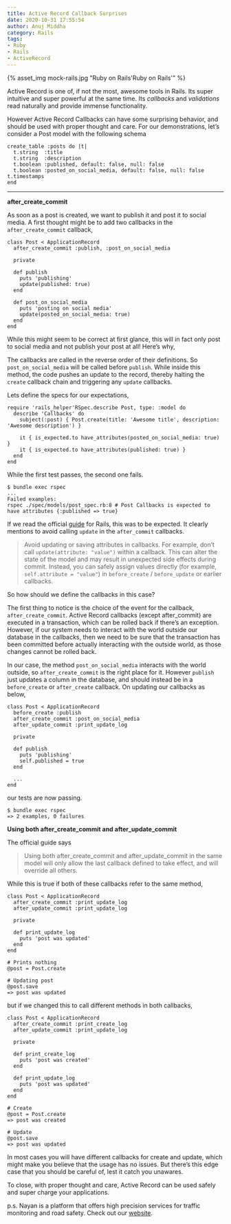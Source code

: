 ```yaml
---
title: Active Record Callback Surprises
date: 2020-10-31 17:55:54
author: Anuj Middha
category: Rails
tags:
- Ruby
- Rails
- ActiveRecord
---
```


{% asset_img mock-rails.jpg "Ruby on Rails'Ruby on Rails'" %}

Active Record is one of, if not the most, awesome tools in Rails. Its super intuitive and super powerful at the same time. Its _callbacks_ and _validations_ read naturally and provide immense functionality.

However Active Record Callbacks can have some surprising behavior, and should be used with proper thought and care. For our demonstrations, let’s consider a Post model with the following schema

```
create_table :posts do |t|
  t.string  :title
  t.string  :description
  t.boolean :published, default: false, null: false
  t.boolean :posted_on_social_media, default: false, null: false  t.timestamps
end
```

---

__after_create_commit__

As soon as a post is created, we want to publish it and post it to social media. A first thought might be to add two callbacks in the `after_create_commit` callback,

```
class Post < ApplicationRecord
  after_create_commit :publish, :post_on_social_media

  private

  def publish
    puts 'publishing'
    update(published: true)
  end

  def post_on_social_media
    puts 'posting on social media'
    update(posted_on_social_media: true)
  end
end
```

While this might seem to be correct at first glance, this will in fact only post to social media and not publish your post at all! Here’s why,

The callbacks are called in the reverse order of their definitions. So `post_on_social_media` will be called before `publish`. While inside this method, the code pushes an update to the record, thereby halting the `create` callback chain and triggering any `update` callbacks.

Lets define the specs for our expectations,

```
require 'rails_helper'RSpec.describe Post, type: :model do
  describe 'Callbacks' do
    subject(:post) { Post.create(title: 'Awesome title', description: 'Awesome description') }

    it { is_expected.to have_attributes(posted_on_social_media: true) }
    it { is_expected.to have_attributes(published: true) }
  end
end
```
While the first test passes, the second one fails.

```
$ bundle exec rspec
...
Failed examples:
rspec ./spec/models/post_spec.rb:8 # Post Callbacks is expected to have attributes {:published => true}
```

If we read the official [guide](https://edgeguides.rubyonrails.org/active_record_callbacks.html#destroying-an-object) for Rails, this was to be expected. It clearly mentions to avoid calling `update` in the `after_commit` callbacks.

> Avoid updating or saving attributes in callbacks. For example, don’t call `update(attribute: "value")` within a callback. This can alter the state of the model and may result in unexpected side effects during commit. Instead, you can safely assign values directly (for example, `self.attribute = "value"`) in `before_create` / `before_update` or earlier callbacks.

So how should we define the callbacks in this case?

The first thing to notice is the choice of the event for the callback, `after_create_commit`. Active Record callbacks (except after_commit) are executed in a transaction, which can be rolled back if there’s an exception. However, if our system needs to interact with the world outside our database in the callbacks, then we need to be sure that the transaction has been committed before actually interacting with the outside world, as those changes cannot be rolled back.

In our case, the method `post_on_social_media` interacts with the world outside, so `after_create_commit` is the right place for it. However `publish` just updates a column in the database, and should instead be in a `before_create` or `after_create` callback. On updating our callbacks as below,

```
class Post < ApplicationRecord
  before_create :publish
  after_create_commit :post_on_social_media
  after_update_commit :print_update_log

  private

  def publish
    puts 'publishing'
    self.published = true
  end

  ...
end
```
our tests are now passing.

```
$ bundle exec rspec
=> 2 examples, 0 failures
```

__Using both after_create_commit and after_update_commit__

The official guide says

> Using both after_create_commit and after_update_commit in the same model will only allow the last callback defined to take effect, and will override all others.

While this is true if both of these callbacks refer to the same method,

```
class Post < ApplicationRecord
  after_create_commit :print_update_log
  after_update_commit :print_update_log

  private

  def print_update_log
    puts 'post was updated'
  end
end

# Prints nothing
@post = Post.create

# Updating post
@post.save
=> post was updated
```

but if we changed this to call different methods in both callbacks,

```
class Post < ApplicationRecord
  after_create_commit :print_create_log
  after_update_commit :print_update_log

  private

  def print_create_log
    puts 'post was created'
  end

  def print_update_log
    puts 'post was updated'
  end
end

# Create
@post = Post.create
=> post was created

# Update
@post.save
=> post was updated
```

In most cases you will have different callbacks for create and update, which might make you believe that the usage has no issues. But there’s this edge case that you should be careful of, lest it catch you unawares.

To close, with proper thought and care, Active Record can be used safely and super charge your applications.

p.s. Nayan is a platform that offers high precision services for traffic monitoring and road safety. Check out our [website](https://nayan.co).